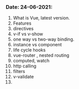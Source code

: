 ### Date: 24-06-2021:  

1.  What is Vue, latest version.
2.  Features
3.  directives
4.  v-if vs v-show
5.  one way vs two-way binding.
6.  instance vs component
7.  life cycle hooks
8.  vue-router , nested routing
9.  computed, watch
10.  http calling
11.  filters
12.  v-validate
13.  
